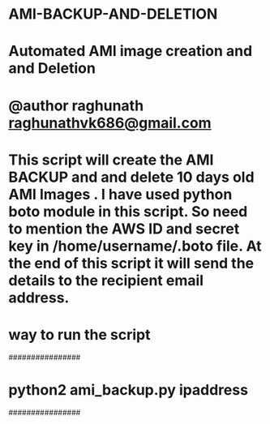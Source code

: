 # AMI-BACKUP-AND-DELETION
# Automated AMI image creation and and  Deletion 
# @author raghunath <raghunathvk686@gmail.com>
# This script will create the AMI BACKUP and and delete 10 days  old AMI Images . I have used python boto module in this script. So need to mention the AWS ID and secret key in /home/username/.boto file. At the end of this script it will send the details to the recipient email address.

# way to run the script
################
# python2 ami_backup.py ipaddress 
################

